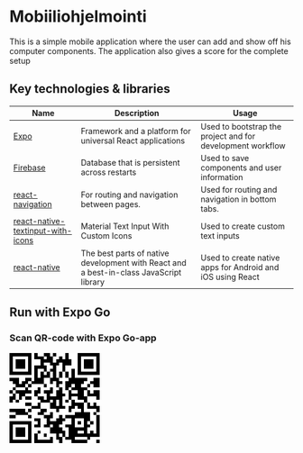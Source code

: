 # Mobiiliohjelmointi

This is a simple mobile application where the user can add and show off his computer components.
The application also gives a score for the complete setup


## Key technologies & libraries

Name | Description | Usage
--- | --- | ---
[Expo](https://docs.expo.io/) | Framework and a platform for universal React applications | Used to bootstrap the project and for development workflow
[Firebase](https://firebase.google.com/) | Database that is persistent across restarts | Used to save components and user information
[react-navigation](https://reactnavigation.org/) | For routing and navigation between pages. | Used for routing and navigation in bottom tabs.
[react-native-textinput-with-icons](https://www.npmjs.com/package/react-native-textinput-with-icons) | Material Text Input With Custom Icons | Used to create custom text inputs
[react-native](https://reactnative.dev/) | The best parts of native development with React and a best-in-class JavaScript library | Used to create native apps for Android and iOS using React

## Run with Expo Go
### Scan QR-code with Expo Go-app 
![Expo QR-Code](./expo.png)
